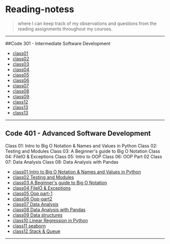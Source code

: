 # Reading-notess



> where I can keep track of my observations and questions from the reading assignments throughout my courses.

---
##Code 301 - Intermediate Software Development


*  [class01](./class%20301/class01.md)
*  [class02](./class%20301/class02.md)
*  [class03](./class%20301/class03.md)
*  [class04](./class%20301/class04.md)
*  [class05](./class%20301/class05.md)
*  [class06](./class%20301/class06.md)
*  [class07](./class%20301/class07.md)
*  [class08](./class%20301/class08.md)
*  [class09](./class%20301/class09.md)
*  [class12](./class%20301/class12.md)
*  [class13](./class%20301/class13.md)
*  [class13](./class%20301/class15.md)



---

## Code 401 - Advanced Software Development
Class 01: Intro to Big O Notation & Names and Values in Python
Class 02: Testing and Modules
Class 03: A Beginner's guide to Big O Notation
Class 04: FileIO & Exceptions
Class 05: Intro to OOP
Class 06: OOP Part 02
Class 07: Data Analysis
Class 08: Data Analysis with Pandas


*   [class01 Intro to Big O Notation & Names and Values in Python](./class%20401/read01.md)
*   [class02 Testing and Modules](./class%20401/read02.md)
*   [class03 A Beginner's guide to Big O Notation](./class%20401/read03.md)
*   [class04 FileIO & Exceptions](./class%20401/read04.md)
*   [class05 Oop part-1](./class%20401/read05.md)
*   [class06 Oop-part2](./class%20401/read06.md)
*   [class07 Data Analysis](./class%20401/read07.md)
*   [class08 Data Analysis with Pandas](./class%20401/read08.md)
*   [class09 Data structures](./class%20401/read09.md)
*   [class10 Linear Regression in Python](./class%20401/rea10.md)
*   [class11 seaborn ](./class%20401/read11.md)
*   [class12 Stack & Queue](./class%20401/read12.md)




---
